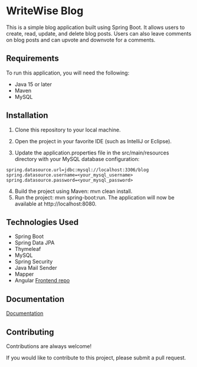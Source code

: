 
# WriteWise Blog

This is a simple blog application built using Spring Boot. It allows users to create, read, update, and delete blog posts. Users can also leave comments on blog posts and can upvote and downvote for a comments.


## Requirements

To run this application, you will need the following:

* Java 15 or later
* Maven
* MySQL


## Installation



1. Clone this repository to your local machine.

2. Open the project in your favorite IDE (such as IntelliJ or Eclipse).

3. Update the application.properties file in the src/main/resources directory with your MySQL database configuration:
```
spring.datasource.url=jdbc:mysql://localhost:3306/blog
spring.datasource.username=<your_mysql_username>
spring.datasource.password=<your_mysql_password>
```

4. Build the project using Maven: mvn clean install.
5. Run the project: mvn spring-boot:run.
The application will now be available at http://localhost:8080.

    

## Technologies Used


* Spring Boot
* Spring Data JPA
* Thymeleaf
* MySQL
* Spring Security
* Java Mail Sender
* Mapper
* Angular [Frontend repo](https://github.com/devkarim10/angular-blog)


## Documentation

[Documentation](https://localhost:8080/swagger-ui/index.html)




## Contributing

Contributions are always welcome!

If you would like to contribute to this project, please submit a pull request.
